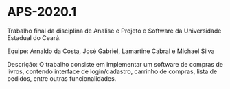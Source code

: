 # APS-2020.1

Trabalho final da disciplina de Analise e Projeto e Software da Universidade Estadual do Ceará.

Equipe: Arnaldo da Costa, José Gabriel, Lamartine Cabral e Michael Silva

Descrição: O trabalho consiste em implementar um software de compras de livros, contendo interface de login/cadastro, carrinho de compras, lista de pedidos, entre outras funcionalidades.
